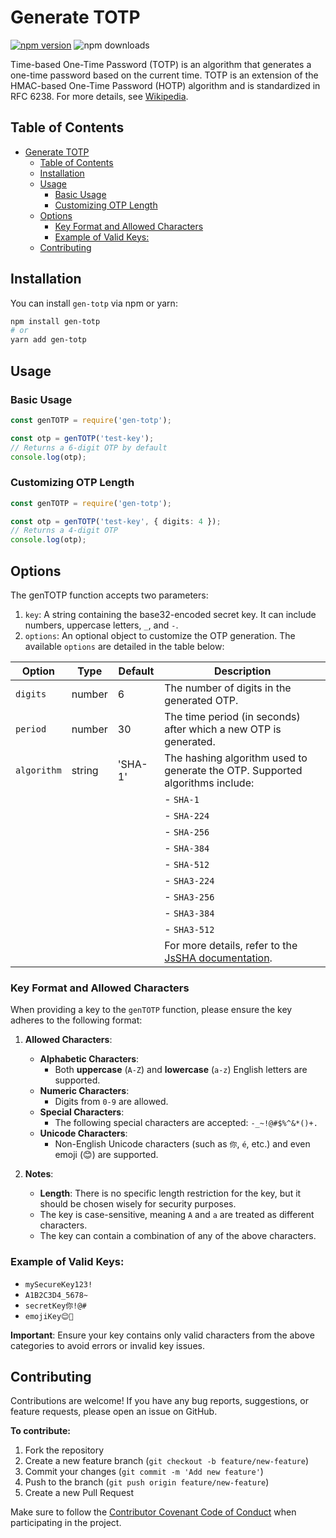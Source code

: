 # Generate TOTP

[![npm version](https://badge.fury.io/js/gen-totp.svg)](https://badge.fury.io/js/gen-totp) 
![npm downloads](https://img.shields.io/npm/dm/gen-totp.svg)

Time-based One-Time Password (TOTP) is an algorithm that generates a one-time password based on the current time. TOTP is an extension of the HMAC-based One-Time Password (HOTP) algorithm and is standardized in RFC 6238. For more details, see [Wikipedia](https://en.wikipedia.org/wiki/Time-based_One-Time_Password).

## Table of Contents

- [Generate TOTP](#generate-totp)
  - [Table of Contents](#table-of-contents)
  - [Installation](#installation)
  - [Usage](#usage)
    - [Basic Usage](#basic-usage)
    - [Customizing OTP Length](#customizing-otp-length)
  - [Options](#options)
    - [Key Format and Allowed Characters](#key-format-and-allowed-characters)
    - [Example of Valid Keys:](#example-of-valid-keys)
  - [Contributing](#contributing)

## Installation

You can install `gen-totp` via npm or yarn:

```bash
npm install gen-totp
# or
yarn add gen-totp
```

## Usage
### Basic Usage
```ts
const genTOTP = require('gen-totp');

const otp = genTOTP('test-key');
// Returns a 6-digit OTP by default
console.log(otp);
```

### Customizing OTP Length

```ts
const genTOTP = require('gen-totp');

const otp = genTOTP('test-key', { digits: 4 });
// Returns a 4-digit OTP
console.log(otp);
```

## Options
The genTOTP function accepts two parameters:

1. `key`: A string containing the base32-encoded secret key. It can include numbers, uppercase letters, `_`, and `-`.
2. `options`: An optional object to customize the OTP generation. The available `options` are detailed in the table below:

| Option     | Type   | Default | Description                                                                                      |
|------------|--------|---------|--------------------------------------------------------------------------------------------------|
| `digits`    | number | 6       | The number of digits in the generated OTP.                                                      |
| `period`    | number | 30      | The time period (in seconds) after which a new OTP is generated.                                |
| `algorithm` | string | 'SHA-1' | The hashing algorithm used to generate the OTP. Supported algorithms include:                  |
|            |        |         | - `SHA-1`                                                                                       |
|            |        |         | - `SHA-224`                                                                                     |
|            |        |         | - `SHA-256`                                                                                     |
|            |        |         | - `SHA-384`                                                                                     |
|            |        |         | - `SHA-512`                                                                                     |
|            |        |         | - `SHA3-224`                                                                                   |
|            |        |         | - `SHA3-256`                                                                                   |
|            |        |         | - `SHA3-384`                                                                                   |
|            |        |         | - `SHA3-512`                                                                                   |
|            |        |         | For more details, refer to the [JsSHA documentation](https://www.npmjs.com/package/jssha).     |


### Key Format and Allowed Characters

When providing a key to the `genTOTP` function, please ensure the key adheres to the following format:

1. **Allowed Characters**:
   - **Alphabetic Characters**: 
     - Both **uppercase** (`A-Z`) and **lowercase** (`a-z`) English letters are supported.
   - **Numeric Characters**:
     - Digits from `0-9` are allowed.
   - **Special Characters**:
     - The following special characters are accepted: `-_~!@#$%^&*()+.`
   - **Unicode Characters**:
     - Non-English Unicode characters (such as `你`, `é`, etc.) and even emoji (😊) are supported.

2. **Notes**:
   - **Length**: There is no specific length restriction for the key, but it should be chosen wisely for security purposes.
   - The key is case-sensitive, meaning `A` and `a` are treated as different characters.
   - The key can contain a combination of any of the above characters.
  
### Example of Valid Keys:

- `mySecureKey123!`
- `A1B2C3D4_5678~`
- `secretKey你!@#`
- `emojiKey😊🔑`

**Important**: Ensure your key contains only valid characters from the above categories to avoid errors or invalid key issues.


## Contributing
Contributions are welcome! If you have any bug reports, suggestions, or feature requests, please open an issue on GitHub.

**To contribute:**
1. Fork the repository
2. Create a new feature branch (`git checkout -b feature/new-feature`)
3. Commit your changes (`git commit -m 'Add new feature'`)
4. Push to the branch (`git push origin feature/new-feature`)
5. Create a new Pull Request


Make sure to follow the [Contributor Covenant Code of Conduct](./CODE_OF_CONDUCT.md) when participating in the project.
